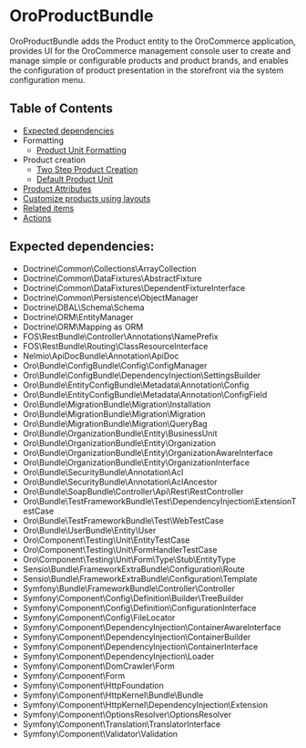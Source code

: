# OroProductBundle

OroProductBundle adds the Product entity to the OroCommerce application, provides UI for the OroCommerce management console user to create and manage simple or configurable products and product brands, and enables the configuration of product presentation in the storefront via the system configuration menu.

## Table of Contents

 - [Expected dependencies](#expected-dependencies)
 - Formatting
    - [Product Unit Formatting](./Resources/doc/product-unit-formatting.md)
 - Product creation
    - [Two Step Product Creation](./Resources/doc/two-step-product-creation.md)
    - [Default Product Unit](./Resources/doc/default-product-unit.md)
 - [Product Attributes](./Resources/doc/product-attributes.md)
 - [Customize products using layouts](./Resources/doc/customize-products.md)
 - [Related items](./Resources/doc/related-items.md)
 - [Actions](./Resources/doc/actions.md)

## Expected dependencies:

- Doctrine\Common\Collections\ArrayCollection
- Doctrine\Common\DataFixtures\AbstractFixture
- Doctrine\Common\DataFixtures\DependentFixtureInterface
- Doctrine\Common\Persistence\ObjectManager
- Doctrine\DBAL\Schema\Schema
- Doctrine\ORM\EntityManager
- Doctrine\ORM\Mapping as ORM
- FOS\RestBundle\Controller\Annotations\NamePrefix
- FOS\RestBundle\Routing\ClassResourceInterface
- Nelmio\ApiDocBundle\Annotation\ApiDoc
- Oro\Bundle\ConfigBundle\Config\ConfigManager
- Oro\Bundle\ConfigBundle\DependencyInjection\SettingsBuilder
- Oro\Bundle\EntityConfigBundle\Metadata\Annotation\Config
- Oro\Bundle\EntityConfigBundle\Metadata\Annotation\ConfigField
- Oro\Bundle\MigrationBundle\Migration\Installation
- Oro\Bundle\MigrationBundle\Migration\Migration
- Oro\Bundle\MigrationBundle\Migration\QueryBag
- Oro\Bundle\OrganizationBundle\Entity\BusinessUnit
- Oro\Bundle\OrganizationBundle\Entity\Organization
- Oro\Bundle\OrganizationBundle\Entity\OrganizationAwareInterface
- Oro\Bundle\OrganizationBundle\Entity\OrganizationInterface
- Oro\Bundle\SecurityBundle\Annotation\Acl
- Oro\Bundle\SecurityBundle\Annotation\AclAncestor
- Oro\Bundle\SoapBundle\Controller\Api\Rest\RestController
- Oro\Bundle\TestFrameworkBundle\Test\DependencyInjection\ExtensionTestCase
- Oro\Bundle\TestFrameworkBundle\Test\WebTestCase
- Oro\Bundle\UserBundle\Entity\User
- Oro\Component\Testing\Unit\EntityTestCase
- Oro\Component\Testing\Unit\FormHandlerTestCase
- Oro\Component\Testing\Unit\Form\Type\Stub\EntityType
- Sensio\Bundle\FrameworkExtraBundle\Configuration\Route
- Sensio\Bundle\FrameworkExtraBundle\Configuration\Template
- Symfony\Bundle\FrameworkBundle\Controller\Controller
- Symfony\Component\Config\Definition\Builder\TreeBuilder
- Symfony\Component\Config\Definition\ConfigurationInterface
- Symfony\Component\Config\FileLocator
- Symfony\Component\DependencyInjection\ContainerAwareInterface
- Symfony\Component\DependencyInjection\ContainerBuilder
- Symfony\Component\DependencyInjection\ContainerInterface
- Symfony\Component\DependencyInjection\Loader
- Symfony\Component\DomCrawler\Form
- Symfony\Component\Form
- Symfony\Component\HttpFoundation
- Symfony\Component\HttpKernel\Bundle\Bundle
- Symfony\Component\HttpKernel\DependencyInjection\Extension
- Symfony\Component\OptionsResolver\OptionsResolver
- Symfony\Component\Translation\TranslatorInterface
- Symfony\Component\Validator\Validation
